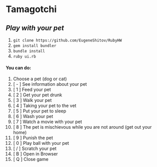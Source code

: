 # Tamagotchi
## _Play with your pet_
1. `git clone https://github.com/EugeneShitov/RubyHW`
2. `gem install bundler`
3. `bundle install`
4. `ruby ui.rb`
#### You can do:

1. Choose a pet (dog or cat)
2. [ - ] See information about your pet
3. [ 1 ] Feed your pet
4. [ 2 ] Get your pet drunk
5. [ 3 ] Walk your pet
6. [ 4 ] Taking your pet to the vet
7. [ 5 ] Put your pet to sleep
8. [ 6 ] Wash your pet
9. [ 7 ] Watch a movie with your pet
10. [ 8 ] The pet is mischievous while you are not around (get out your home)
11. [ 9 ] Punish the pet
12. [ 0 ] Play ball with your pet
13. [ / ] Scratch your pet
14. [ B ] Open in Browser
15. [ Q ] Close game